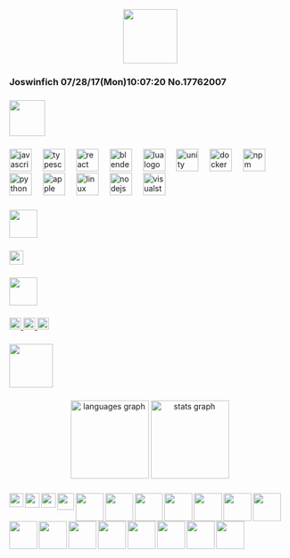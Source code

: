 <div align="center">
  <img height="97" src="https://i.imgur.com/x8HBHLQ.png"  />
</div>

###

<h3 align="left">Joswinfich 07/28/17(Mon)10:07:20 No.17762007</h3>

###

<div align="left">
  <img height="64" src="https://i.imgur.com/JKDZH48.gif"  />
</div>

###

<div align="left">
  <img src="https://img.shields.io/badge/JavaScript-F7DF1E?logo=javascript&logoColor=black&style=for-the-badge" height="40" alt="javascript logo"  />
  <img width="12" />
  <img src="https://img.shields.io/badge/TypeScript-3178C6?logo=typescript&logoColor=white&style=for-the-badge" height="40" alt="typescript logo"  />
  <img width="12" />
  <img src="https://img.shields.io/badge/React-61DAFB?logo=react&logoColor=black&style=for-the-badge" height="40" alt="react logo"  />
  <img width="12" />
  <img src="https://img.shields.io/badge/Blender-F5792A?logo=blender&logoColor=black&style=for-the-badge" height="40" alt="blender logo"  />
  <img width="12" />
  <img src="https://img.shields.io/badge/Lua-2C2D72?logo=lua&logoColor=white&style=for-the-badge" height="40" alt="lua logo"  />
  <img width="12" />
  <img src="https://img.shields.io/badge/Unity-FFFFFF?logo=unity&logoColor=black&style=for-the-badge" height="40" alt="unity logo"  />
  <img width="12" />
  <img src="https://img.shields.io/badge/Docker-2496ED?logo=docker&logoColor=white&style=for-the-badge" height="40" alt="docker logo"  />
  <img width="12" />
  <img src="https://img.shields.io/badge/npm-CB3837?logo=npm&logoColor=white&style=for-the-badge" height="40" alt="npm logo"  />
  <img width="12" />
  <img src="https://img.shields.io/badge/Python-3776AB?logo=python&logoColor=white&style=for-the-badge" height="40" alt="python logo"  />
  <img width="12" />
  <img src="https://img.shields.io/badge/Apple-000000?logo=apple&logoColor=white&style=for-the-badge" height="40" alt="apple logo"  />
  <img width="12" />
  <img src="https://img.shields.io/badge/Linux-FCC624?logo=linux&logoColor=black&style=for-the-badge" height="40" alt="linux logo"  />
  <img width="12" />
  <img src="https://img.shields.io/badge/Node.js-339933?logo=nodedotjs&logoColor=white&style=for-the-badge" height="40" alt="nodejs logo"  />
  <img width="12" />
  <img src="https://img.shields.io/badge/Visual Studio-5C2D91?logo=visualstudio&logoColor=white&style=for-the-badge" height="40" alt="visualstudio logo"  />
</div>

###

<div align="left">
  <img height="50" src="https://magneticdogz.neocities.org/media/graphics/banners/games3.gif"  />
</div>

###

<div align="left">
  <img height="25" src="https://external-media.spacehey.net/media/sOxBu9YzENXClg99Zqod8IqGm-p8LFmptix0gY2O4vVA=/https://files.catbox.moe/5lhkkj.gif"  />
</div>

###

<div align="left">
  <img height="50" src="https://magneticdogz.neocities.org/media/graphics/banners/anime5.gif"  />
</div>

###

<div align="left">
  <a href="@joswinfich" target="_blank">
    <img src="https://img.shields.io/static/v1?message=Discord&logo=discord&label=&color=7289DA&logoColor=white&labelColor=&style=plastic" height="21" alt="discord logo"  />
  </a>
  <a href="joswinfich@gmail.com" target="_blank">
    <img src="https://img.shields.io/static/v1?message=Gmail&logo=gmail&label=&color=D14836&logoColor=white&labelColor=&style=plastic" height="21" alt="gmail logo"  />
  </a>
  <a href="https://tryhackme.com/p/joswinfich" target="_blank">
    <img src="https://img.shields.io/static/v1?message=TryHackMe&logo=tryhackme&label=&color=88cc14&logoColor=white&labelColor=&style=plastic" height="21" alt="tryhackme logo"  />
  </a>
</div>

###

<div align="left">
  <img height="78" src="https://magneticdogz.neocities.org/media/graphics/banners/lain.gif"  />
</div>

###

<div align="center">
  <img src="https://github-readme-stats.vercel.app/api/top-langs?username=joswinfich&locale=en&hide_title=false&layout=compact&card_width=320&langs_count=6&theme=github_dark&hide_border=true&order=2" height="140" alt="languages graph"  />
  <img src="https://github-readme-stats.vercel.app/api?username=joswinfich&hide_title=false&hide_rank=false&show_icons=true&include_all_commits=true&count_private=true&disable_animations=false&theme=github_dark&locale=en&hide_border=true&order=1" height="140" alt="stats graph"  />
</div>

###

<img align="left" height="25" src="https://magneticdogz.neocities.org/media/graphics/blinkies/sameasiteverwas.gif"  />

###

<img align="left" height="26" src="https://magneticdogz.neocities.org/media/graphics/blinkies/adult.gif"  />

###

<img align="left" height="26" src="https://magneticdogz.neocities.org/media/graphics/blinkies/back.gif"  />

###

<img align="left" height="30" src="https://magneticdogz.neocities.org/media/graphics/blinkies/invaderzim3.gif"  />

###

<img align="left" height="50" src="https://magneticdogz.neocities.org/media/graphics/buttons/bob.gif"  />

###

<img align="left" height="50" src="https://magneticdogz.neocities.org/media/graphics/buttons/arizona.gif"  />

###

<img align="left" height="50" src="https://magneticdogz.neocities.org/media/graphics/buttons/piracy.gif"  />

###

<img align="left" height="50" src="https://magneticdogz.neocities.org/media/graphics/buttons/nft.gif"  />

###

<img align="left" height="50" src="https://cyber.dabamos.de/88x31/anibanner.gif"  />

###

<img align="left" height="50" src="https://cyber.dabamos.de/88x31/disaster.gif"  />

###

<img align="left" height="50" src="https://cyber.dabamos.de/88x31/amd_now.gif"  />

###

<img align="left" height="50" src="https://cyber.dabamos.de/88x31/fckgoogle.gif"  />

###

<img align="left" height="50" src="https://cyber.dabamos.de/88x31/doombut.gif"  />

###

<img align="left" height="50" src="https://cyber.dabamos.de/88x31/ezgif2.gif"  />

###

<img align="left" height="50" src="https://cyber.dabamos.de/88x31/pyroani.gif"  />

###

<img align="left" height="50" src="https://cyber.dabamos.de/88x31/roxasbox.gif"  />

###

<img align="left" height="50" src="https://cyber.dabamos.de/88x31/rumia.gif"  />

###

<img align="left" height="50" src="https://cyber.dabamos.de/88x31/phone.gif"  />

###

<img align="left" height="50" src="https://cyber.dabamos.de/88x31/top_mill_ban.gif"  />

###
